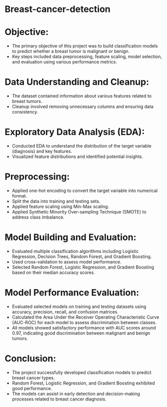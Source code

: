 # Breast-cancer-detection

# Objective:
- The primary objective of this project was to build classification models to predict whether a breast tumor is malignant or benign.
- Key steps included data preprocessing, feature scaling, model selection, and evaluation using various performance metrics.

# Data Understanding and Cleanup:
- The dataset contained information about various features related to breast tumors.
- Cleanup involved removing unnecessary columns and ensuring data consistency.

# Exploratory Data Analysis (EDA):
- Conducted EDA to understand the distribution of the target variable (diagnosis) and key features.
- Visualized feature distributions and identified potential insights.

# Preprocessing:
- Applied one-hot encoding to convert the target variable into numerical format.
- Split the data into training and testing sets.
- Applied feature scaling using Min-Max scaling.
- Applied Synthetic Minority Over-sampling Technique (SMOTE) to address class imbalance.

# Model Building and Evaluation:
- Evaluated multiple classification algorithms including Logistic Regression, Decision Trees, Random Forest, and Gradient Boosting.
- Used cross-validation to assess model performance.
- Selected Random Forest, Logistic Regression, and Gradient Boosting based on their median accuracy scores.

# Model Performance Evaluation:
- Evaluated selected models on training and testing datasets using accuracy, precision, recall, and confusion matrices.
- Calculated the Area Under the Receiver Operating Characteristic Curve (AUC-ROC) for each model to assess discrimination between classes.
- All models showed satisfactory performance with AUC scores around 0.97, indicating good discrimination between malignant and benign tumors.

# Conclusion:
- The project successfully developed classification models to predict breast cancer types.
- Random Forest, Logistic Regression, and Gradient Boosting exhibited good performance.
- The models can assist in early detection and decision-making processes related to breast cancer diagnosis.
